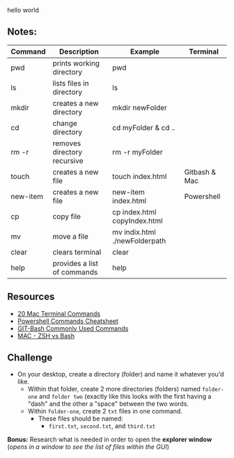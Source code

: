 hello world


## Notes:
Command | Description | Example | Terminal
--- | --- | --- | ---
pwd | prints working directory | pwd | 
ls | lists files in directory | ls | 
mkdir | creates a new directory | mkdir newFolder | 
cd | change directory | cd myFolder & cd .. | 
rm -r | removes directory recursive  | rm -r myFolder | 
touch | creates a new file | touch index.html | Gitbash & Mac
new-item | creates a new file | new-item index.html | Powershell
cp | copy file | cp index.html copyIndex.html | 
mv | move a file | mv indix.html ./newFolderpath |
clear | clears terminal | clear | 
help | provides a list of commands | help

## Resources
- [20 Mac Terminal Commands](https://www.techrepublic.com/article/16-terminal-commands-every-user-should-know/)
- [Powershell Commands Cheatsheet](https://www.comparitech.com/net-admin/powershell-cheat-sheet/)
- [GIT-Bash Commonly Used Commands](https://dev.to/axlblaze/git-bash-commonly-used-commands-22f7)
- [MAC - ZSH vs Bash](https://www.howtogeek.com/362409/what-is-zsh-and-why-should-you-use-it-instead-of-bash/)

## Challenge
- On your desktop, create a directory (folder) and name it whatever you'd like.
  - Within that folder, create 2 more directories (folders) named `folder-one` and `folder two` (exactly like this looks with the first having a "dash" and the other a "space" between the two words.
  - Within `folder-one`, create 2 `txt` files in one command.
    - These files should be named:
      - `first.txt`, `second.txt`, and `third.txt`

**Bonus:** Research what is needed in order to open the **explorer window** (*opens in a window to see the list of files within the GUI*)
